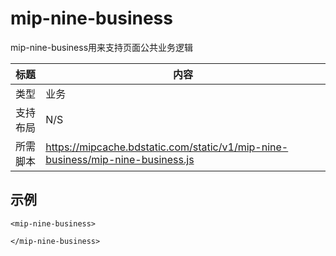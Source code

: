 ﻿# mip-nine-business

mip-nine-business用来支持页面公共业务逻辑

标题|内容
----|----
类型|业务
支持布局|N/S
所需脚本|https://mipcache.bdstatic.com/static/v1/mip-nine-business/mip-nine-business.js

## 示例

```
<mip-nine-business>

</mip-nine-business>
```